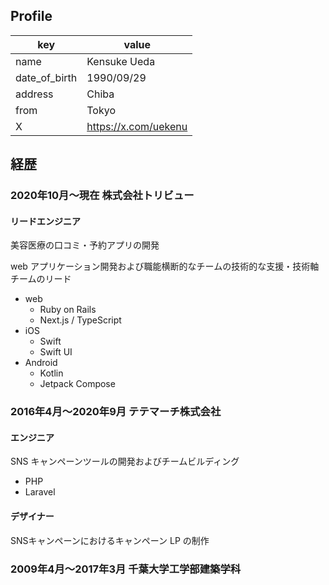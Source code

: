 ## Profile

|key|value|
|--|--|
|name|Kensuke Ueda|
|date_of_birth|1990/09/29|
|address|Chiba|
|from|Tokyo|
|X|https://x.com/uekenu|

## 経歴

### 2020年10月〜現在 株式会社トリビュー
#### リードエンジニア
美容医療の口コミ・予約アプリの開発

web アプリケーション開発および職能横断的なチームの技術的な支援・技術軸チームのリード

- web
  - Ruby on Rails
  - Next.js / TypeScript
- iOS
  - Swift
  - Swift UI
- Android
  - Kotlin
  - Jetpack Compose

### 2016年4月〜2020年9月 テテマーチ株式会社

#### エンジニア
SNS キャンペーンツールの開発およびチームビルディング

- PHP
- Laravel

#### デザイナー
SNSキャンペーンにおけるキャンペーン LP の制作

### 2009年4月〜2017年3月 千葉大学工学部建築学科
